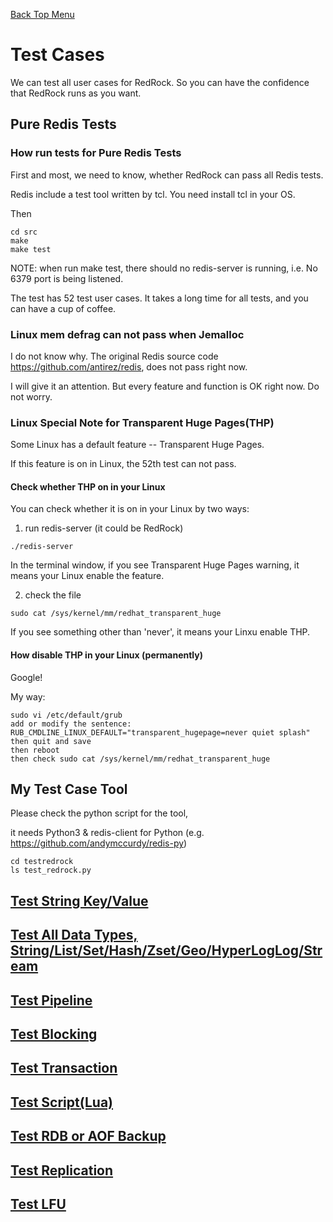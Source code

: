 [Back Top Menu](../README.md)

# Test Cases

We can test all user cases for RedRock. So you can have the confidence that RedRock runs as you want.

## Pure Redis Tests

### How run tests for Pure Redis Tests

First and most, we need to know, whether RedRock can pass all Redis tests.

Redis include a test tool written by tcl. You need install tcl in your OS.

Then
```
cd src
make
make test
```
NOTE: when run make test, there should no redis-server is running, i.e. No 6379 port is being listened.

The test has  52 test user cases. It takes a long time for all tests, and you can have a cup of coffee.

### Linux mem defrag can not pass when Jemalloc

I do not know why. The original Redis source code https://github.com/antirez/redis, does not pass right now.

I will give it an attention. But every feature and function is OK right now. Do not worry.

### Linux Special Note for Transparent Huge Pages(THP)

Some Linux has a default feature -- Transparent Huge Pages.

If this feature is on in Linux, the 52th test can not pass.

#### Check whether THP on in your Linux 

You can check whether it is on in your Linux by two ways:

1. run redis-server (it could be RedRock)
```
./redis-server
```
In the terminal window, if you see Transparent Huge Pages warning, it means your Linux enable the feature.

2. check the file
```
sudo cat /sys/kernel/mm/redhat_transparent_huge
```
If you see something other than 'never', it means your Linxu enable THP.

#### How disable THP in your Linux (permanently)

Google!

My way:

```
sudo vi /etc/default/grub
add or modify the sentence:
RUB_CMDLINE_LINUX_DEFAULT="transparent_hugepage=never quiet splash"
then quit and save
then reboot
then check sudo cat /sys/kernel/mm/redhat_transparent_huge
```

## My Test Case Tool

Please check the python script for the tool, 

it needs Python3 & redis-client for Python (e.g. https://github.com/andymccurdy/redis-py)
```
cd testredrock
ls test_redrock.py
```

## [Test String Key/Value](test_en_kv.md)

## [Test All Data Types, String/List/Set/Hash/Zset/Geo/HyperLogLog/Stream](test_en_alltypes.md)

## [Test Pipeline](test_en_pipeline.md)

## [Test Blocking](test_en_block.md)

## [Test Transaction](test_en_transaction.md)

## [Test Script(Lua)](test_en_lua.md)

## [Test RDB or AOF Backup](test_en_backup.md)

## [Test Replication](test_en_replication.md)

## [Test LFU](test_en_lfu.md)



